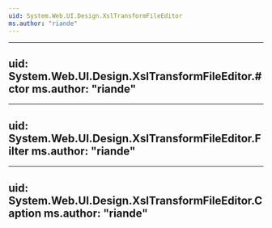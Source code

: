 ```yaml
---
uid: System.Web.UI.Design.XslTransformFileEditor
ms.author: "riande"
---
```


---
uid: System.Web.UI.Design.XslTransformFileEditor.#ctor
ms.author: "riande"
---

---
uid: System.Web.UI.Design.XslTransformFileEditor.Filter
ms.author: "riande"
---

---
uid: System.Web.UI.Design.XslTransformFileEditor.Caption
ms.author: "riande"
---

